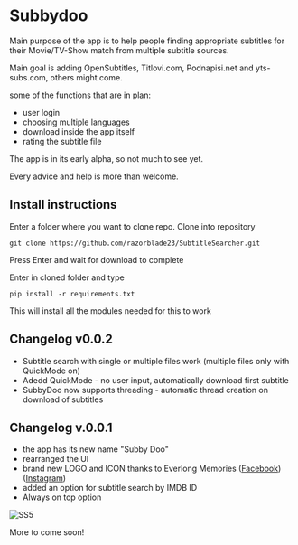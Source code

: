 # Subbydoo
Main purpose of the app is to help people finding appropriate subtitles for their Movie/TV-Show match from multiple subtitle sources.

Main goal is adding OpenSubtitles, Titlovi.com, Podnapisi.net and yts-subs.com, others might come.

some of the functions that are in plan:
- user login
- choosing multiple languages
- download inside the app itself
- rating the subtitle file

The app is in its early alpha, so not much to see yet.

Every advice and help is more than welcome.

## Install instructions
Enter a folder where you want to clone repo.
Clone into repository

`git clone https://github.com/razorblade23/SubtitleSearcher.git`

Press Enter and wait for download to complete

Enter in cloned folder and type

`pip install -r requirements.txt`

This will install all the modules needed for this to work

## Changelog v0.0.2
- Subtitle search with single or multiple files work (multiple files only with QuickMode on)
- Adedd QuickMode - no user input, automatically download first subtitle
- SubbyDoo now supports threading - automatic thread creation on download of subtitles

## Changelog v.0.0.1

- the app has its new name "Subby Doo"
- rearranged the UI
- brand new LOGO and ICON thanks to Everlong Memories ([Facebook](https://www.facebook.com/Everlong-Memories-105967217783434)) ([Instagram](https://www.instagram.com/everlong_memories/))
- added an option for subtitle search by IMDB ID
- Always on top option

![SS5](https://user-images.githubusercontent.com/22005396/138742985-161910ca-0d06-4ee4-95e2-d28c6646dc4c.png)




More to come soon!

